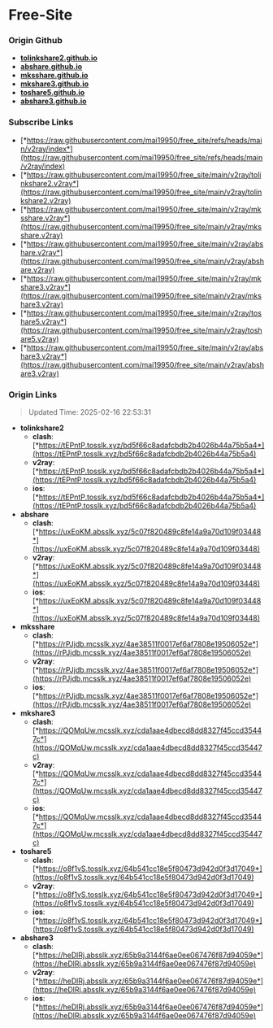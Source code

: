 # Free-Site

### Origin Github

- [**tolinkshare2.github.io**](https://github.com/tolinkshare2/tolinkshare2.github.io)
- [**abshare.github.io**](https://github.com/abshare/abshare.github.io)
- [**mksshare.github.io**](https://github.com/mksshare/mksshare.github.io)
- [**mkshare3.github.io**](https://github.com/mkshare3/mkshare3.github.io)
- [**toshare5.github.io**](https://github.com/toshare5/toshare5.github.io)
- [**abshare3.github.io**](https://github.com/abshare3/abshare3.github.io)

### Subscribe Links

- [*https://raw.githubusercontent.com/mai19950/free_site/refs/heads/main/v2ray/index*](https://raw.githubusercontent.com/mai19950/free_site/refs/heads/main/v2ray/index)
- [*https://raw.githubusercontent.com/mai19950/free_site/main/v2ray/tolinkshare2.v2ray*](https://raw.githubusercontent.com/mai19950/free_site/main/v2ray/tolinkshare2.v2ray)
- [*https://raw.githubusercontent.com/mai19950/free_site/main/v2ray/mksshare.v2ray*](https://raw.githubusercontent.com/mai19950/free_site/main/v2ray/mksshare.v2ray)
- [*https://raw.githubusercontent.com/mai19950/free_site/main/v2ray/abshare.v2ray*](https://raw.githubusercontent.com/mai19950/free_site/main/v2ray/abshare.v2ray)
- [*https://raw.githubusercontent.com/mai19950/free_site/main/v2ray/mkshare3.v2ray*](https://raw.githubusercontent.com/mai19950/free_site/main/v2ray/mkshare3.v2ray)
- [*https://raw.githubusercontent.com/mai19950/free_site/main/v2ray/toshare5.v2ray*](https://raw.githubusercontent.com/mai19950/free_site/main/v2ray/toshare5.v2ray)
- [*https://raw.githubusercontent.com/mai19950/free_site/main/v2ray/abshare3.v2ray*](https://raw.githubusercontent.com/mai19950/free_site/main/v2ray/abshare3.v2ray)

### Origin Links

> Updated Time: 2025-02-16 22:53:31

- **tolinkshare2**
  - **clash**: [*https://tEPntP.tosslk.xyz/bd5f66c8adafcbdb2b4026b44a75b5a4*](https://tEPntP.tosslk.xyz/bd5f66c8adafcbdb2b4026b44a75b5a4)
  - **v2ray**: [*https://tEPntP.tosslk.xyz/bd5f66c8adafcbdb2b4026b44a75b5a4*](https://tEPntP.tosslk.xyz/bd5f66c8adafcbdb2b4026b44a75b5a4)
  - **ios**: [*https://tEPntP.tosslk.xyz/bd5f66c8adafcbdb2b4026b44a75b5a4*](https://tEPntP.tosslk.xyz/bd5f66c8adafcbdb2b4026b44a75b5a4)
- **abshare**
  - **clash**: [*https://uxEoKM.absslk.xyz/5c07f820489c8fe14a9a70d109f03448*](https://uxEoKM.absslk.xyz/5c07f820489c8fe14a9a70d109f03448)
  - **v2ray**: [*https://uxEoKM.absslk.xyz/5c07f820489c8fe14a9a70d109f03448*](https://uxEoKM.absslk.xyz/5c07f820489c8fe14a9a70d109f03448)
  - **ios**: [*https://uxEoKM.absslk.xyz/5c07f820489c8fe14a9a70d109f03448*](https://uxEoKM.absslk.xyz/5c07f820489c8fe14a9a70d109f03448)
- **mksshare**
  - **clash**: [*https://rPJjdb.mcsslk.xyz/4ae38511f0017ef6af7808e19506052e*](https://rPJjdb.mcsslk.xyz/4ae38511f0017ef6af7808e19506052e)
  - **v2ray**: [*https://rPJjdb.mcsslk.xyz/4ae38511f0017ef6af7808e19506052e*](https://rPJjdb.mcsslk.xyz/4ae38511f0017ef6af7808e19506052e)
  - **ios**: [*https://rPJjdb.mcsslk.xyz/4ae38511f0017ef6af7808e19506052e*](https://rPJjdb.mcsslk.xyz/4ae38511f0017ef6af7808e19506052e)
- **mkshare3**
  - **clash**: [*https://QOMqUw.mcsslk.xyz/cda1aae4dbecd8dd8327f45ccd35447c*](https://QOMqUw.mcsslk.xyz/cda1aae4dbecd8dd8327f45ccd35447c)
  - **v2ray**: [*https://QOMqUw.mcsslk.xyz/cda1aae4dbecd8dd8327f45ccd35447c*](https://QOMqUw.mcsslk.xyz/cda1aae4dbecd8dd8327f45ccd35447c)
  - **ios**: [*https://QOMqUw.mcsslk.xyz/cda1aae4dbecd8dd8327f45ccd35447c*](https://QOMqUw.mcsslk.xyz/cda1aae4dbecd8dd8327f45ccd35447c)
- **toshare5**
  - **clash**: [*https://o8f1vS.tosslk.xyz/64b541cc18e5f80473d942d0f3d17049*](https://o8f1vS.tosslk.xyz/64b541cc18e5f80473d942d0f3d17049)
  - **v2ray**: [*https://o8f1vS.tosslk.xyz/64b541cc18e5f80473d942d0f3d17049*](https://o8f1vS.tosslk.xyz/64b541cc18e5f80473d942d0f3d17049)
  - **ios**: [*https://o8f1vS.tosslk.xyz/64b541cc18e5f80473d942d0f3d17049*](https://o8f1vS.tosslk.xyz/64b541cc18e5f80473d942d0f3d17049)
- **abshare3**
  - **clash**: [*https://heDlRj.absslk.xyz/65b9a3144f6ae0ee067476f87d94059e*](https://heDlRj.absslk.xyz/65b9a3144f6ae0ee067476f87d94059e)
  - **v2ray**: [*https://heDlRj.absslk.xyz/65b9a3144f6ae0ee067476f87d94059e*](https://heDlRj.absslk.xyz/65b9a3144f6ae0ee067476f87d94059e)
  - **ios**: [*https://heDlRj.absslk.xyz/65b9a3144f6ae0ee067476f87d94059e*](https://heDlRj.absslk.xyz/65b9a3144f6ae0ee067476f87d94059e)
